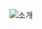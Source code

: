![소개](https://github.com/Mobydick-Team/kkm_front_v2/assets/80014467/d2b07c34-ce68-4930-ae7a-9ea312383e9a)
